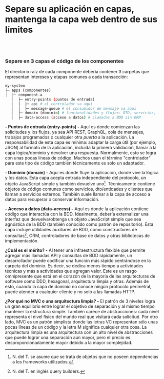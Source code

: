 # Separe su aplicación en capas, mantenga la capa web dentro de sus límites

<br/><br/>

### Separe en 3 capas el código de los componentes 



El directorio raíz de cada componente debería contener 3 carpetas que representan intereses y etapas comunes a cada transacción:

```bash
my-system
├─ apps (componentes)
│  ├─ component-a
   │  ├─ entry-points (puntos de entrada)
   │  │  ├─ api # el controlador va aquí
   │  │  ├─ message-queue # el consumidor de mensaje va aqui
   │  ├─ domain (dominio) # funcionalidades y flujos: DTO, servicios, lógica
   │  ├─ data-access (acceso a datos) # Llamadas a BDD sin ORM
```

**- Puntos de entrada (entry-points) -** Aquí es donde comienzan las solicitudes y los flujos, ya sea API REST, GraphQL, cola de mensajes, trabajos programados o cualquier otra _puerta_ a la aplicación. La responsabilidad de esta capa es mínima: adaptar la carga útil (por ejemplo, JSON) al formato de la aplicación, incluida la primera validación, llamar a la capa lógica/dominio y devolver una respuesta. Normalmente, esto se logra con unas pocas líneas de código. Muchos usan el término "controlador" para este tipo de código también técnicamente es solo un adaptador.

**- Dominio (domain) -** Aquí es donde fluye la aplicación, donde vive la lógica y los datos. Esta capa acepta entrada independiente del protocolo, un objeto JavaScript simple y también devuelve uno[^1]. Técnicamente contiene objetos de código comunes como servicios, dto/entidades y clientes que llaman a servicios externos. También suele llamar a la capa de acceso a datos para recuperar o conservar información.

**- Acceso a datos (data-access) -** Aquí es donde la aplicación contiene código que interactúa con la BDD. Idealmente, debería externalizar una interfaz que devuelva/obtenga un objeto JavaScript simple que sea agnóstica de la BDD (también conocido como patrón de repositorio). Esta capa incluye utilidades auxiliares de BDD, como constructores de consultas[^2], ORM, controladores de base de datos y otras bibliotecas de implementación.

**¿Cuál es el mérito? -** Al tener una infraestructura flexible que permite agregar más llamadas API y consultas de BDD rápidamente, un desarrollador puede codificar una función más rápido centrándose en la carpeta del dominio. Es decir, se dedica menos tiempo a actividades técnicas y más a actividades que agregan valor. Este es un rasgo omnipresente que está en el corazón de la mayoría de las arquitecturas de software como DDD, hexagonal, arquitectura limpia y otras. Además de esto, cuando la capa de dominio no conoce ningún protocolo perimetral, puede atender a cualquier cliente y no solo a las llamadas HTTP.

**¿Por qué no MVC o una arquitectura limpia? -** El patrón de 3 niveles logra un gran equilibrio entre lograr el objetivo de separación y al mismo tiempo mantener la estructura simple. También carece de abstracciones: cada nivel representa el nivel físico del mundo real que visitará cada solicitud. Por otro lado, MVC es un patrón simplista donde las letras VC representan sólo unas pocas líneas de un código y la letra M significa cualquier otra cosa. La arquitectura limpia es una arquitectura con un alto nivel de abstracciones que puede lograr una separación aún mayor, pero el precio es desproporcionadamente mayor debido a la mayor complejidad.

[^1]: N. del T. se asume que se trata de objetos que no poseen dependencias a los frameworks utilizados.

[^2]: N. del T. en inglés query builders.
